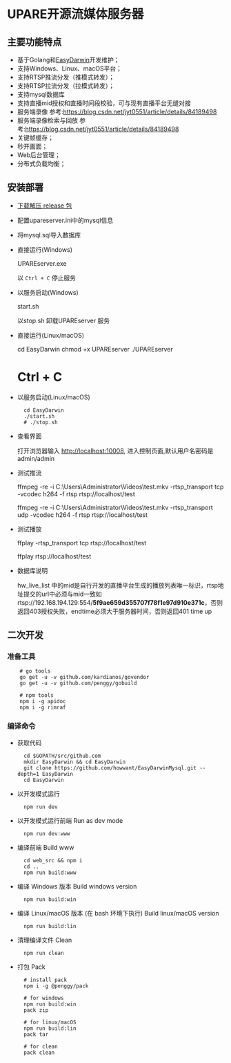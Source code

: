 # UPARE开源流媒体服务器


## 主要功能特点

- 基于Golang和[EasyDarwin](https://github.com/EasyDarwin/EasyDarwin/releases)开发维护；
- 支持Windows、Linux、macOS平台；
- 支持RTSP推流分发（推模式转发）；
- 支持RTSP拉流分发（拉模式转发）；
- 支持mysql数据库
- 支持直播mid授权和直播时间段校验，可与现有直播平台无缝对接
- 服务端录像 参考:https://blog.csdn.net/jyt0551/article/details/84189498
- 服务端录像检索与回放 参考:https://blog.csdn.net/jyt0551/article/details/84189498
- 关键帧缓存；
- 秒开画面；
- Web后台管理；
- 分布式负载均衡；


## 安装部署

- [下载解压 release 包](https://github.com/EasyDarwin/EasyDarwin/releases)

- 配置upareserver.ini中的mysql信息

- 将mysql.sql导入数据库

- 直接运行(Windows)

    UPAREserver.exe
    
    以 `Ctrl + C` 停止服务

- 以服务启动(Windows)

    start.sh
    
    以stop.sh 卸载UPAREserver 服务

- 直接运行(Linux/macOS)

  	cd EasyDarwin
  	chmod +x UPAREserver 
  	./UPAREserver
  	# Ctrl + C

- 以服务启动(Linux/macOS)

		cd EasyDarwin
		./start.sh
		# ./stop.sh

- 查看界面
	
	打开浏览器输入 [http://localhost:10008](http://localhost:10008), 进入控制页面,默认用户名密码是admin/admin

- 测试推流

	ffmpeg -re -i C:\Users\Administrator\Videos\test.mkv -rtsp_transport tcp -vcodec h264 -f rtsp rtsp://localhost/test

	ffmpeg -re -i C:\Users\Administrator\Videos\test.mkv -rtsp_transport udp -vcodec h264 -f rtsp rtsp://localhost/test
			

- 测试播放

	ffplay -rtsp_transport tcp rtsp://localhost/test

	ffplay rtsp://localhost/test 
	
- 数据库说明
	
	hw_live_list 中的mid是自行开发的直播平台生成的播放列表唯一标识，rtsp地址提交的url中必须与mid一致如 rtsp://192.168.194.129:554/**5f9ae659d355707f78f1e97d910e371c**，否则返回403授权失败，endtime必须大于服务器时间，否则返回401 time up
	
	

## 二次开发

### 准备工具

        # go tools
        go get -u -v github.com/kardianos/govendor
        go get -u -v github.com/penggy/gobuild
    
        # npm tools
        npm i -g apidoc
        npm i -g rimraf


### 编译命令

- 获取代码

        cd $GOPATH/src/github.com
        mkdir EasyDarwin && cd EasyDarwin
        git clone https://github.com/howwant/EasyDarwinMysql.git --depth=1 EasyDarwin
        cd EasyDarwin

- 以开发模式运行

        npm run dev

- 以开发模式运行前端 Run as dev mode

        npm run dev:www       

- 编译前端  Build www

        cd web_src && npm i
        cd ..
        npm run build:www

- 编译 Windows 版本 Build windows version

        npm run build:win

- 编译 Linux/macOS 版本 (在 bash 环境下执行) Build linux/macOS version

        npm run build:lin       

- 清理编译文件 Clean

        npm run clean 

- 打包 Pack

        # install pack
        npm i -g @penggy/pack
        
        # for windows
        npm run build:win
        pack zip
        
        # for linux/macOS
        npm run build:lin
        pack tar
        
        # for clean
        pack clean


